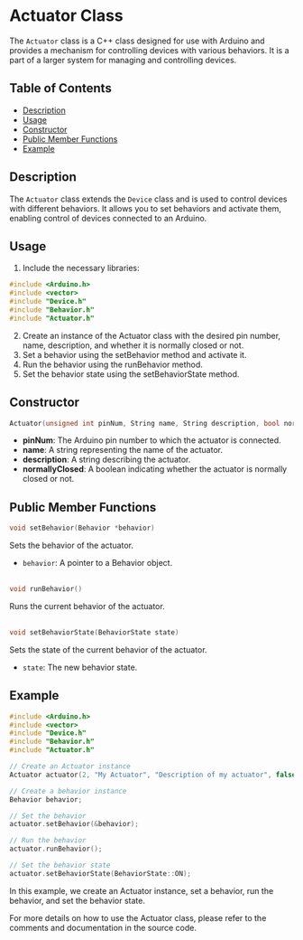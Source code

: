 # Actuator Class

The `Actuator` class is a C++ class designed for use with Arduino and provides a mechanism for controlling devices with various behaviors. It is a part of a larger system for managing and controlling devices.

## Table of Contents
- [Description](#description)
- [Usage](#usage)
- [Constructor](#constructor)
- [Public Member Functions](#public-member-functions)
- [Example](#example)

## Description

The `Actuator` class extends the `Device` class and is used to control devices with different behaviors. It allows you to set behaviors and activate them, enabling control of devices connected to an Arduino.

## Usage

1. Include the necessary libraries:
```cpp
#include <Arduino.h>
#include <vector>
#include "Device.h"
#include "Behavior.h"
#include "Actuator.h"
```
2. Create an instance of the Actuator class with the desired pin number, name, description, and whether it is normally closed or not.
3. Set a behavior using the setBehavior method and activate it.
4. Run the behavior using the runBehavior method.
5. Set the behavior state using the setBehaviorState method.

## Constructor

```cpp
Actuator(unsigned int pinNum, String name, String description, bool normallyClosed);
```
* **pinNum**: The Arduino pin number to which the actuator is connected.
* **name**: A string representing the name of the actuator.
* **description**: A string describing the actuator.
* **normallyClosed**: A boolean indicating whether the actuator is normally closed or not.

## Public Member Functions

```cpp
void setBehavior(Behavior *behavior)
```
Sets the behavior of the actuator.
* `behavior`: A pointer to a Behavior object.
<br><br>

```cpp
void runBehavior()
```
Runs the current behavior of the actuator.
<br><br>

```cpp
void setBehaviorState(BehaviorState state)
```
Sets the state of the current behavior of the actuator.
* `state`: The new behavior state. 

## Example

```cpp
#include <Arduino.h>
#include <vector>
#include "Device.h"
#include "Behavior.h"
#include "Actuator.h"

// Create an Actuator instance
Actuator actuator(2, "My Actuator", "Description of my actuator", false);

// Create a behavior instance
Behavior behavior;

// Set the behavior
actuator.setBehavior(&behavior);

// Run the behavior
actuator.runBehavior();

// Set the behavior state
actuator.setBehaviorState(BehaviorState::ON);
```

In this example, we create an Actuator instance, set a behavior, run the behavior, and set the behavior state.

For more details on how to use the Actuator class, please refer to the comments and documentation in the source code.